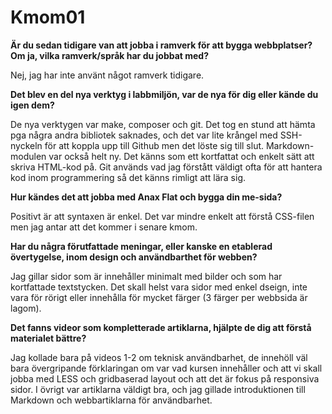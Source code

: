 Kmom01
===============================

**Är du sedan tidigare van att jobba i ramverk för att bygga webbplatser? Om ja, vilka ramverk/språk har du jobbat med?**

Nej, jag har inte använt något ramverk tidigare.

**Det blev en del nya verktyg i labbmiljön, var de nya för dig eller kände du igen dem?**

De nya verktygen var make, composer och git. Det tog en stund att hämta pga några andra bibliotek saknades, och det var lite krångel med SSH-nyckeln för att koppla upp till Github men det löste sig till slut. Markdown-modulen var också helt ny.  Det känns som ett kortfattat och enkelt sätt att skriva HTML-kod på. Git används vad jag förstått väldigt ofta för att hantera kod inom programmering så det känns rimligt att lära sig.

**Hur kändes det att jobba med Anax Flat och bygga din me-sida?**

Positivt är att syntaxen är enkel. Det var mindre enkelt att förstå CSS-filen men jag antar att det kommer i senare kmom. 

**Har du några förutfattade meningar, eller kanske en etablerad övertygelse, inom design och användbarthet för webben?**

Jag gillar sidor som är innehåller minimalt med bilder och som har kortfattade textstycken. Det skall helst vara sidor med enkel dseign, inte vara för rörigt eller innehålla för mycket färger (3 färger per webbsida är lagom).

**Det fanns videor som kompletterade artiklarna, hjälpte de dig att förstå materialet bättre?**

Jag kollade bara på videos 1-2 om teknisk användbarhet, de innehöll väl bara övergripande förklaringan om var vad kursen innehåller och att vi skall jobba med LESS och gridbaserad layout och att det är fokus på responsiva sidor.  I övrigt var artiklarna väldigt bra, och jag gillade introduktionen till Markdown och webbartiklarna för användbarhet.